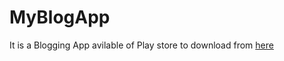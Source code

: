 # MyBlogApp

It is a Blogging App avilable of Play store to download from [here](https://play.google.com/store/apps/details?id=com.rahulgaur.myblog)
